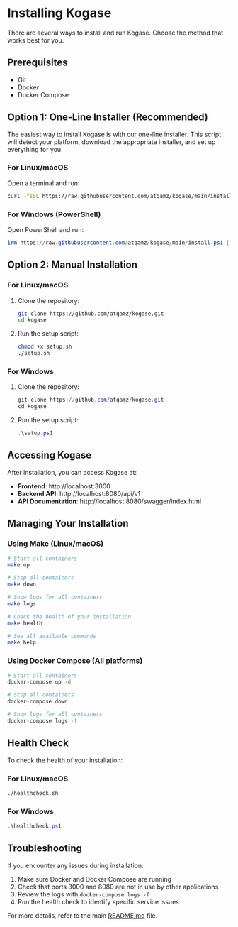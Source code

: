 # Installing Kogase

There are several ways to install and run Kogase. Choose the method that works best for you.

## Prerequisites

- Git
- Docker 
- Docker Compose

## Option 1: One-Line Installer (Recommended)

The easiest way to install Kogase is with our one-line installer. This script will detect your platform, download the appropriate installer, and set up everything for you.

### For Linux/macOS

Open a terminal and run:

```bash
curl -fsSL https://raw.githubusercontent.com/atqamz/kogase/main/install-kogase.sh | bash
```

### For Windows (PowerShell)

Open PowerShell and run:

```powershell
irm https://raw.githubusercontent.com/atqamz/kogase/main/install.ps1 | iex
```

## Option 2: Manual Installation

### For Linux/macOS

1. Clone the repository:
   ```bash
   git clone https://github.com/atqamz/kogase.git
   cd kogase
   ```

2. Run the setup script:
   ```bash
   chmod +x setup.sh
   ./setup.sh
   ```

### For Windows

1. Clone the repository:
   ```powershell
   git clone https://github.com/atqamz/kogase.git
   cd kogase
   ```

2. Run the setup script:
   ```powershell
   .\setup.ps1
   ```

## Accessing Kogase

After installation, you can access Kogase at:

- **Frontend**: http://localhost:3000
- **Backend API**: http://localhost:8080/api/v1
- **API Documentation**: http://localhost:8080/swagger/index.html

## Managing Your Installation

### Using Make (Linux/macOS)

```bash
# Start all containers
make up

# Stop all containers
make down

# Show logs for all containers
make logs

# Check the health of your installation
make health

# See all available commands
make help
```

### Using Docker Compose (All platforms)

```bash
# Start all containers
docker-compose up -d

# Stop all containers
docker-compose down

# Show logs for all containers
docker-compose logs -f
```

## Health Check

To check the health of your installation:

### For Linux/macOS
```bash
./healthcheck.sh
```

### For Windows
```powershell
.\healthcheck.ps1
```

## Troubleshooting

If you encounter any issues during installation:

1. Make sure Docker and Docker Compose are running
2. Check that ports 3000 and 8080 are not in use by other applications
3. Review the logs with `docker-compose logs -f`
4. Run the health check to identify specific service issues

For more details, refer to the main [README.md](README.md) file. 